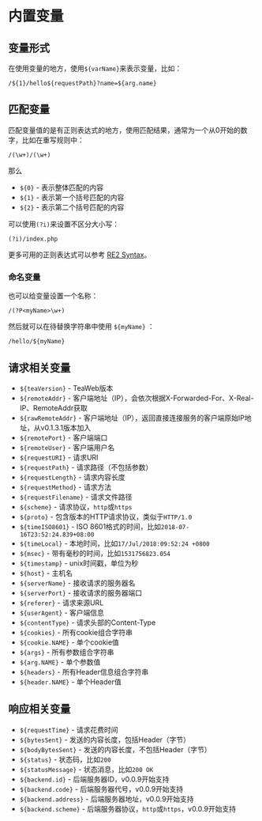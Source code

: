 # 内置变量
## 变量形式
在使用变量的地方，使用`${varName}`来表示变量，比如：
~~~
/${1}/hello${requestPath}?name=${arg.name}
~~~

## 匹配变量
匹配变量值的是有正则表达式的地方，使用匹配结果，通常为一个从0开始的数字，比如在重写规则中：
~~~
/(\w+)/(\w+)
~~~
那么
* `${0}` - 表示整体匹配的内容
* `${1}` - 表示第一个括号匹配的内容
* `${2}` - 表示第二个括号匹配的内容 

可以使用`(?i)`来设置不区分大小写：
~~~
(?i)/index.php
~~~

更多可用的正则表达式可以参考 [RE2 Syntax](https://github.com/google/re2/wiki/Syntax)。

### 命名变量
也可以给变量设置一个名称：
~~~
/(?P<myName>\w+)
~~~
然后就可以在待替换字符串中使用 `${myName}` ：
~~~
/hello/${myName}
~~~

## 请求相关变量
* `${teaVersion}` - TeaWeb版本
* `${remoteAddr}` - 客户端地址（IP），会依次根据X-Forwarded-For、X-Real-IP、RemoteAddr获取
* `${rawRemoteAddr}` - 客户端地址（IP），返回直接连接服务的客户端原始IP地址，从v0.1.3.1版本加入
* `${remotePort}` - 客户端端口
* `${remoteUser}` - 客户端用户名
* `${requestURI}` - 请求URI
* `${requestPath}` - 请求路径（不包括参数）
* `${requestLength}` - 请求内容长度
* `${requestMethod}` - 请求方法
* `${requestFilename}` - 请求文件路径
* `${scheme}` - 请求协议，`http`或`https`
* `${proto}` - 包含版本的HTTP请求协议，类似于`HTTP/1.0`
* `${timeISO8601}` - ISO 8601格式的时间，比如`2018-07-16T23:52:24.839+08:00`
* `${timeLocal}` - 本地时间，比如`17/Jul/2018:09:52:24 +0800`
* `${msec}` - 带有毫秒的时间，比如`1531756823.054`
* `${timestamp}` - unix时间戳，单位为秒
* `${host}` - 主机名
* `${serverName}` - 接收请求的服务器名
* `${serverPort}` - 接收请求的服务器端口
* `${referer}` - 请求来源URL
* `${userAgent}` - 客户端信息
* `${contentType}` - 请求头部的Content-Type
* `${cookies}` - 所有cookie组合字符串
* `${cookie.NAME}` - 单个cookie值
* `${args}` - 所有参数组合字符串
* `${arg.NAME}` - 单个参数值
* `${headers}` - 所有Header信息组合字符串
* `${header.NAME}` - 单个Header值

## 响应相关变量
* `${requestTime}` - 请求花费时间
* `${bytesSent}` - 发送的内容长度，包括Header（字节）
* `${bodyBytesSent}` - 发送的内容长度，不包括Header（字节）
* `${status}` - 状态码，比如`200`
* `${statusMessage}` - 状态消息，比如`200 OK`
* `${backend.id}` - 后端服务器ID，v0.0.9开始支持
* `${backend.code}` - 后端服务器代号，v0.0.9开始支持
* `${backend.address}` - 后端服务器地址，v0.0.9开始支持
* `${backend.scheme}` - 后端服务器协议，`http`或`https`，v0.0.9开始支持
